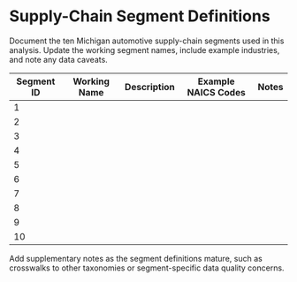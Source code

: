 # Supply-Chain Segment Definitions

Document the ten Michigan automotive supply-chain segments used in this analysis. Update the working segment names, include example industries, and note any data caveats.

| Segment ID | Working Name | Description | Example NAICS Codes | Notes |
|------------|--------------|-------------|----------------------|-------|
| 1 |  |  |  |  |
| 2 |  |  |  |  |
| 3 |  |  |  |  |
| 4 |  |  |  |  |
| 5 |  |  |  |  |
| 6 |  |  |  |  |
| 7 |  |  |  |  |
| 8 |  |  |  |  |
| 9 |  |  |  |  |
| 10 |  |  |  |  |

Add supplementary notes as the segment definitions mature, such as crosswalks to other taxonomies or segment-specific data quality concerns.
